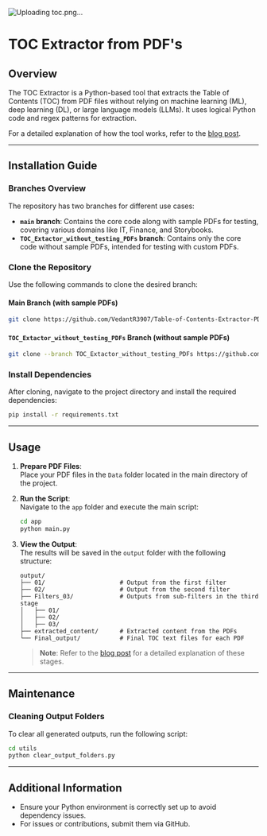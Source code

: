 ![Uploading toc.png…]()


# TOC Extractor from PDF's

## Overview

The TOC Extractor is a Python-based tool that extracts the Table of Contents (TOC) from PDF files without relying on machine learning (ML), deep learning (DL), or large language models (LLMs). It uses logical Python code and regex patterns for extraction.

For a detailed explanation of how the tool works, refer to the [blog post](https://medium.com/@vedantrajpurohit3907/the-toc-extractor-from-pdfs-b42a3df8236a).

---

## Installation Guide

### Branches Overview

The repository has two branches for different use cases:

- **`main` branch**: Contains the core code along with sample PDFs for testing, covering various domains like IT, Finance, and Storybooks.
- **`TOC_Extactor_without_testing_PDFs` branch**: Contains only the core code without sample PDFs, intended for testing with custom PDFs.

### Clone the Repository

Use the following commands to clone the desired branch:

#### Main Branch (with sample PDFs)
```bash
git clone https://github.com/VedantR3907/Table-of-Contents-Extractor-PDFs.git
```

#### `TOC_Extactor_without_testing_PDFs` Branch (without sample PDFs)
```bash
git clone --branch TOC_Extactor_without_testing_PDFs https://github.com/VedantR3907/Table-of-Contents-Extractor-PDFs.git
```

### Install Dependencies

After cloning, navigate to the project directory and install the required dependencies:
```bash
pip install -r requirements.txt
```

---

## Usage

1. **Prepare PDF Files**:  
   Place your PDF files in the `Data` folder located in the main directory of the project.

2. **Run the Script**:  
   Navigate to the `app` folder and execute the main script:
   ```bash
   cd app
   python main.py
   ```

3. **View the Output**:  
   The results will be saved in the `output` folder with the following structure:
   ```
   output/
   ├── 01/                     # Output from the first filter
   ├── 02/                     # Output from the second filter
   ├── Filters_03/             # Outputs from sub-filters in the third stage
   │   ├── 01/
   │   ├── 02/
   │   ├── 03/
   ├── extracted_content/      # Extracted content from the PDFs
   └── Final_output/           # Final TOC text files for each PDF
   ```
   > **Note**: Refer to the [blog post](https://medium.com/@vedantrajpurohit3907/the-toc-extractor-from-pdfs-b42a3df8236a) for a detailed explanation of these stages.

---

## Maintenance

### Cleaning Output Folders

To clear all generated outputs, run the following script:
```bash
cd utils
python clear_output_folders.py
```

---

## Additional Information

- Ensure your Python environment is correctly set up to avoid dependency issues.
- For issues or contributions, submit them via GitHub.
